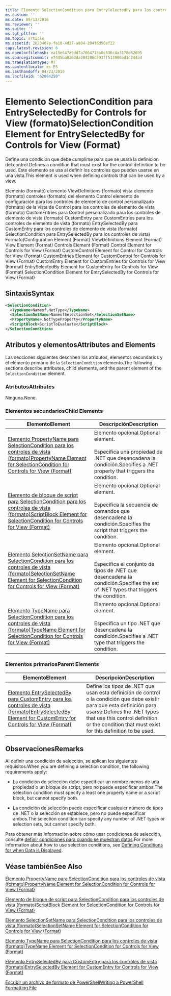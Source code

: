 ```yaml
---
title: Elemento SelectionCondition para EntrySelectedBy para los controles de vista (formato) | Microsoft Docs
ms.custom: ''
ms.date: 09/13/2016
ms.reviewer: ''
ms.suite: ''
ms.tgt_pltfrm: ''
ms.topic: article
ms.assetid: 2623407e-fa10-4d27-a804-204f6d50ef22
caps.latest.revision: 6
ms.openlocfilehash: ea15e647a9dd7a7064718a0c536c4a3178d62d95
ms.sourcegitcommit: e7445ba8203da304286c591ff513900ad1c244a4
ms.translationtype: MT
ms.contentlocale: es-ES
ms.lasthandoff: 04/23/2019
ms.locfileid: "62064250"
---
```

# <a name="selectioncondition-element-for-entryselectedby-for-controls-for-view-format"></a><span data-ttu-id="4c88b-102">Elemento SelectionCondition para EntrySelectedBy for Controls for View (formato)</span><span class="sxs-lookup"><span data-stu-id="4c88b-102">SelectionCondition Element for EntrySelectedBy for Controls for View (Format)</span></span>

<span data-ttu-id="4c88b-103">Define una condición que debe cumplirse para que se usará la definición del control.</span><span class="sxs-lookup"><span data-stu-id="4c88b-103">Defines a condition that must exist for the control definition to be used.</span></span> <span data-ttu-id="4c88b-104">Este elemento se usa al definir los controles que pueden usarse en una vista.</span><span class="sxs-lookup"><span data-stu-id="4c88b-104">This element is used when defining controls that can be used by a view.</span></span>

<span data-ttu-id="4c88b-105">Elemento (formato) elemento ViewDefinitions (formato) vista elemento (formato) controles (formato) del elemento Control elemento de configuración para los controles de elemento de control personalizado (formato) de la vista de Control para los controles de elemento de vista (formato) CustomEntries para Control personalizado para los controles de elemento de vista (formato) CustomEntry para CustomEntries para los controles de elemento de vista (formato) EntrySelectedBy para CustomEntry para los controles de elemento de vista (formato) SelectionCondition para EntrySelectedBy para los controles de vista) Formato)</span><span class="sxs-lookup"><span data-stu-id="4c88b-105">Configuration Element (Format) ViewDefinitions Element (Format) View Element (Format) Controls Element (Format) Control Element for Controls for View (Format) CustomControl Element for Control for Controls for View (Format) CustomEntries Element for CustomControl for Controls for View (Format) CustomEntry Element for CustomEntries for Controls for View (Format) EntrySelectedBy Element for CustomEntry for Controls for View (Format) SelectionCondition Element for EntrySelectedBy for Controls for View (Format)</span></span>

## <a name="syntax"></a><span data-ttu-id="4c88b-106">Sintaxis</span><span class="sxs-lookup"><span data-stu-id="4c88b-106">Syntax</span></span>

```xml
<SelectionCondition>
  <TypeName>Nameof.NetType</TypeName>
  <SelectionSetName>NameofSelectionSet</SelectionSetName>
  <PropertyName>.NetTypeProperty</PropertyName>
  <ScriptBlock>ScriptToEvaluate</ScriptBlock>
</SelectionCondition>
```

## <a name="attributes-and-elements"></a><span data-ttu-id="4c88b-107">Atributos y elementos</span><span class="sxs-lookup"><span data-stu-id="4c88b-107">Attributes and Elements</span></span>

<span data-ttu-id="4c88b-108">Las secciones siguientes describen los atributos, elementos secundarios y el elemento primario de la `SelectionCondition` elemento.</span><span class="sxs-lookup"><span data-stu-id="4c88b-108">The following sections describe attributes, child elements, and the parent element of the `SelectionCondition` element.</span></span>

### <a name="attributes"></a><span data-ttu-id="4c88b-109">Atributos</span><span class="sxs-lookup"><span data-stu-id="4c88b-109">Attributes</span></span>

<span data-ttu-id="4c88b-110">Ninguna.</span><span class="sxs-lookup"><span data-stu-id="4c88b-110">None.</span></span>

### <a name="child-elements"></a><span data-ttu-id="4c88b-111">Elementos secundarios</span><span class="sxs-lookup"><span data-stu-id="4c88b-111">Child Elements</span></span>

|<span data-ttu-id="4c88b-112">Elemento</span><span class="sxs-lookup"><span data-stu-id="4c88b-112">Element</span></span>|<span data-ttu-id="4c88b-113">Descripción</span><span class="sxs-lookup"><span data-stu-id="4c88b-113">Description</span></span>|
|-------------|-----------------|
|[<span data-ttu-id="4c88b-114">Elemento PropertyName para SelectionCondition para los controles de vista (formato)</span><span class="sxs-lookup"><span data-stu-id="4c88b-114">PropertyName Element for SelectionCondition for Controls for View (Format)</span></span>](./propertyname-element-for-selectioncondition-for-controls-for-view-format.md)|<span data-ttu-id="4c88b-115">Elemento opcional.</span><span class="sxs-lookup"><span data-stu-id="4c88b-115">Optional element.</span></span><br /><br /> <span data-ttu-id="4c88b-116">Especifica una propiedad de .NET que desencadena la condición.</span><span class="sxs-lookup"><span data-stu-id="4c88b-116">Specifies a .NET property that triggers the condition.</span></span>|
|[<span data-ttu-id="4c88b-117">Elemento de bloque de script para SelectionCondition para los controles de vista (formato)</span><span class="sxs-lookup"><span data-stu-id="4c88b-117">ScriptBlock Element for SelectionCondition for Controls for View (Format)</span></span>](./scriptblock-element-for-selectioncondition-for-controls-for-view-format.md)|<span data-ttu-id="4c88b-118">Elemento opcional.</span><span class="sxs-lookup"><span data-stu-id="4c88b-118">Optional element.</span></span><br /><br /> <span data-ttu-id="4c88b-119">Especifica la secuencia de comandos que desencadena la condición.</span><span class="sxs-lookup"><span data-stu-id="4c88b-119">Specifies the script that triggers the condition.</span></span>|
|[<span data-ttu-id="4c88b-120">Elemento SelectionSetName para SelectionCondition para los controles de vista (formato)</span><span class="sxs-lookup"><span data-stu-id="4c88b-120">SelectionSetName Element for SelectionCondition for Controls for View (Format)</span></span>](./selectionsetname-element-for-selectioncondition-for-controls-for-view-format.md)|<span data-ttu-id="4c88b-121">Elemento opcional.</span><span class="sxs-lookup"><span data-stu-id="4c88b-121">Optional element.</span></span><br /><br /> <span data-ttu-id="4c88b-122">Especifica el conjunto de tipos de .NET que desencadena la condición.</span><span class="sxs-lookup"><span data-stu-id="4c88b-122">Specifies the set of .NET types that triggers the condition.</span></span>|
|[<span data-ttu-id="4c88b-123">Elemento TypeName para SelectionCondition para los controles de vista (formato)</span><span class="sxs-lookup"><span data-stu-id="4c88b-123">TypeName Element for SelectionCondition for Controls for View (Format)</span></span>](./typename-element-for-selectioncondition-for-controls-for-view-format.md)|<span data-ttu-id="4c88b-124">Elemento opcional.</span><span class="sxs-lookup"><span data-stu-id="4c88b-124">Optional element.</span></span><br /><br /> <span data-ttu-id="4c88b-125">Especifica un tipo .NET que desencadena la condición.</span><span class="sxs-lookup"><span data-stu-id="4c88b-125">Specifies a .NET type that triggers the condition.</span></span>|

### <a name="parent-elements"></a><span data-ttu-id="4c88b-126">Elementos primarios</span><span class="sxs-lookup"><span data-stu-id="4c88b-126">Parent Elements</span></span>

|<span data-ttu-id="4c88b-127">Elemento</span><span class="sxs-lookup"><span data-stu-id="4c88b-127">Element</span></span>|<span data-ttu-id="4c88b-128">Descripción</span><span class="sxs-lookup"><span data-stu-id="4c88b-128">Description</span></span>|
|-------------|-----------------|
|[<span data-ttu-id="4c88b-129">Elemento EntrySelectedBy para CustomEntry para los controles de vista (formato)</span><span class="sxs-lookup"><span data-stu-id="4c88b-129">EntrySelectedBy Element for CustomEntry for Controls for View (Format)</span></span>](./entryselectedby-element-for-customentry-for-controls-for-view-format.md)|<span data-ttu-id="4c88b-130">Define los tipos de .NET que usan esta definición de control o la condición que debe existir para que esta definición para usarse.</span><span class="sxs-lookup"><span data-stu-id="4c88b-130">Defines the .NET types that use this control definition or the condition that must exist for this definition to be used.</span></span>|

## <a name="remarks"></a><span data-ttu-id="4c88b-131">Observaciones</span><span class="sxs-lookup"><span data-stu-id="4c88b-131">Remarks</span></span>

<span data-ttu-id="4c88b-132">Al definir una condición de selección, se aplican los siguientes requisitos:</span><span class="sxs-lookup"><span data-stu-id="4c88b-132">When you are defining a selection condition, the following requirements apply:</span></span>

- <span data-ttu-id="4c88b-133">La condición de selección debe especificar un nombre menos de una propiedad o un bloque de script, pero no puede especificar ambos.</span><span class="sxs-lookup"><span data-stu-id="4c88b-133">The selection condition must specify a least one property name or a script block, but cannot specify both.</span></span>

- <span data-ttu-id="4c88b-134">La condición de selección puede especificar cualquier número de tipos de .NET o la selección se establece, pero no puede especificar ambos.</span><span class="sxs-lookup"><span data-stu-id="4c88b-134">The selection condition can specify any number of .NET types or selection sets, but cannot specify both.</span></span>

<span data-ttu-id="4c88b-135">Para obtener más información sobre cómo usar condiciones de selección, consulte [definir condiciones para cuando se muestran datos](./defining-conditions-for-displaying-data.md).</span><span class="sxs-lookup"><span data-stu-id="4c88b-135">For more information about how to use selection conditions, see [Defining Conditions for when Data is Displayed](./defining-conditions-for-displaying-data.md).</span></span>

## <a name="see-also"></a><span data-ttu-id="4c88b-136">Véase también</span><span class="sxs-lookup"><span data-stu-id="4c88b-136">See Also</span></span>

[<span data-ttu-id="4c88b-137">Elemento PropertyName para SelectionCondition para los controles de vista (formato)</span><span class="sxs-lookup"><span data-stu-id="4c88b-137">PropertyName Element for SelectionCondition for Controls for View (Format)</span></span>](./propertyname-element-for-selectioncondition-for-controls-for-view-format.md)

[<span data-ttu-id="4c88b-138">Elemento de bloque de script para SelectionCondition para los controles de vista (formato)</span><span class="sxs-lookup"><span data-stu-id="4c88b-138">ScriptBlock Element for SelectionCondition for Controls for View (Format)</span></span>](./scriptblock-element-for-selectioncondition-for-controls-for-view-format.md)

[<span data-ttu-id="4c88b-139">Elemento SelectionSetName para SelectionCondition para los controles de vista (formato)</span><span class="sxs-lookup"><span data-stu-id="4c88b-139">SelectionSetName Element for SelectionCondition for Controls for View (Format)</span></span>](./selectionsetname-element-for-selectioncondition-for-controls-for-view-format.md)

[<span data-ttu-id="4c88b-140">Elemento TypeName para SelectionCondition para los controles de vista (formato)</span><span class="sxs-lookup"><span data-stu-id="4c88b-140">TypeName Element for SelectionCondition for Controls for View (Format)</span></span>](./typename-element-for-selectioncondition-for-controls-for-view-format.md)

[<span data-ttu-id="4c88b-141">Elemento EntrySelectedBy para CustomEntry para los controles de vista (formato)</span><span class="sxs-lookup"><span data-stu-id="4c88b-141">EntrySelectedBy Element for CustomEntry for Controls for View (Format)</span></span>](./entryselectedby-element-for-customentry-for-controls-for-view-format.md)

[<span data-ttu-id="4c88b-142">Escribir un archivo de formato de PowerShell</span><span class="sxs-lookup"><span data-stu-id="4c88b-142">Writing a PowerShell Formatting File</span></span>](./writing-a-powershell-formatting-file.md)
